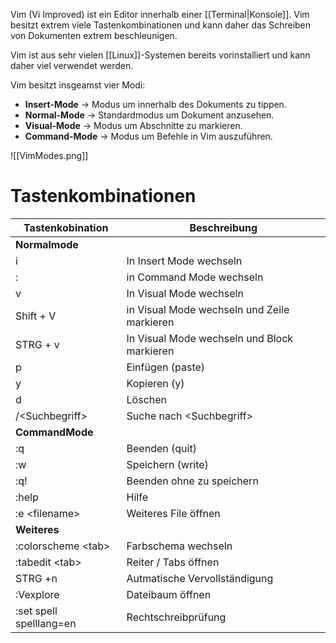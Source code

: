 Vim (Vi Improved) ist ein Editor innerhalb einer [[Terminal|Konsole]].
Vim besitzt extrem viele Tastenkombinationen und kann daher das Schreiben von Dokumenten extrem beschleunigen.

Vim ist aus sehr vielen [[Linux]]-Systemen bereits vorinstalliert und kann daher viel verwendet werden.

Vim besitzt insgeamst vier Modi:
- **Insert-Mode** -> Modus um innerhalb des Dokuments zu tippen.
- **Normal-Mode** -> Standardmodus um Dokument anzusehen.
- **Visual-Mode** -> Modus um Abschnitte zu markieren.
- **Command-Mode** -> Modus um Befehle in Vim auszuführen.

![[VimModes.png]]

# Tastenkombinationen

| Tastenkobination        | Beschreibung                                |
| ----------------------- | ------------------------------------------- |
| **Normalmode**          |                                             |
| i                       | In Insert Mode wechseln                     |
| :                       | in Command Mode wechseln                    |
| v                       | In Visual Mode wechseln                     |
| Shift + V               | in Visual Mode wechseln und Zeile markieren |
| STRG + v                | In Visual Mode wechseln und Block markieren |
| p                       | Einfügen (paste)                            |
| y                       | Kopieren (y)                                |
| d                       | Löschen                                     |
| /\<Suchbegriff>         | Suche nach \<Suchbegriff>                   |
| **CommandMode**         |                                             |
| :q                      | Beenden (quit)                              |
| :w                      | Speichern (write)                           |
| :q!                     | Beenden ohne zu speichern                   |
| :help                   | Hilfe                                       |
| :e \<filename>          | Weiteres File öffnen                        |
| **Weiteres**            |                                             |
| :colorscheme \<tab>     | Farbschema wechseln                         |
| :tabedit \<tab>         | Reiter / Tabs öffnen                        |
| STRG +n                 | Autmatische Vervollständigung               |
| :Vexplore               | Dateibaum öffnen                            |
| :set spell spelllang=en | Rechtschreibprüfung                         |
